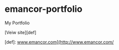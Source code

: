 # emancor-portfolio
My Portfolio

[Veiw site][def]

[def]: www.emancor.com](http://www.emancor.com/
